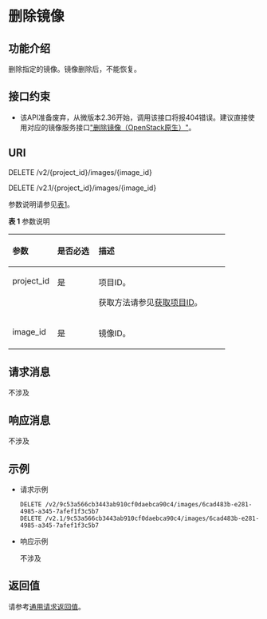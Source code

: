 # 删除镜像<a name="ZH-CN_TOPIC_0065817699"></a>

## 功能介绍<a name="zh-cn_topic_0057973130_section46534580"></a>

删除指定的镜像。镜像删除后，不能恢复。

## 接口约束<a name="zh-cn_topic_0057973130_section11204655"></a>

-   该API准备废弃，从微版本2.36开始，调用该接口将报404错误。建议直接使用对应的镜像服务接口["删除镜像（OpenStack原生）"](https://support.huaweicloud.com/api-ims/zh-cn_topic_0020092108.html)。

## URI<a name="zh-cn_topic_0057973130_section16158042"></a>

DELETE /v2/\{project\_id\}/images/\{image\_id\}

DELETE /v2.1/\{project\_id\}/images/\{image\_id\}

参数说明请参见[表1](#zh-cn_topic_0057973130_zh-cn_topic_0020212650_table62669527)。

**表 1**  参数说明

<a name="zh-cn_topic_0057973130_zh-cn_topic_0020212650_table62669527"></a>
<table><thead align="left"><tr id="zh-cn_topic_0057973130_zh-cn_topic_0020212650_row33894570"><th class="cellrowborder" valign="top" width="20.74%" id="mcps1.2.4.1.1"><p id="p5187119"><a name="p5187119"></a><a name="p5187119"></a>参数</p>
</th>
<th class="cellrowborder" valign="top" width="19.05%" id="mcps1.2.4.1.2"><p id="p17503500"><a name="p17503500"></a><a name="p17503500"></a>是否必选</p>
</th>
<th class="cellrowborder" valign="top" width="60.209999999999994%" id="mcps1.2.4.1.3"><p id="p8497414"><a name="p8497414"></a><a name="p8497414"></a>描述</p>
</th>
</tr>
</thead>
<tbody><tr id="zh-cn_topic_0057973130_zh-cn_topic_0020212650_row8419032"><td class="cellrowborder" valign="top" width="20.74%" headers="mcps1.2.4.1.1 "><p id="zh-cn_topic_0057973130_zh-cn_topic_0020212650_p10852974"><a name="zh-cn_topic_0057973130_zh-cn_topic_0020212650_p10852974"></a><a name="zh-cn_topic_0057973130_zh-cn_topic_0020212650_p10852974"></a>project_id</p>
</td>
<td class="cellrowborder" valign="top" width="19.05%" headers="mcps1.2.4.1.2 "><p id="zh-cn_topic_0057973130_zh-cn_topic_0020212650_p6675738"><a name="zh-cn_topic_0057973130_zh-cn_topic_0020212650_p6675738"></a><a name="zh-cn_topic_0057973130_zh-cn_topic_0020212650_p6675738"></a>是</p>
</td>
<td class="cellrowborder" valign="top" width="60.209999999999994%" headers="mcps1.2.4.1.3 "><p id="p37593705"><a name="p37593705"></a><a name="p37593705"></a>项目ID。</p>
<p id="p1180512217438"><a name="p1180512217438"></a><a name="p1180512217438"></a>获取方法请参见<a href="获取项目ID.md">获取项目ID</a>。</p>
</td>
</tr>
<tr id="zh-cn_topic_0057973130_row132721948105411"><td class="cellrowborder" valign="top" width="20.74%" headers="mcps1.2.4.1.1 "><p id="zh-cn_topic_0057973130_p11272124885417"><a name="zh-cn_topic_0057973130_p11272124885417"></a><a name="zh-cn_topic_0057973130_p11272124885417"></a>image_id</p>
</td>
<td class="cellrowborder" valign="top" width="19.05%" headers="mcps1.2.4.1.2 "><p id="zh-cn_topic_0057973130_p11272104895417"><a name="zh-cn_topic_0057973130_p11272104895417"></a><a name="zh-cn_topic_0057973130_p11272104895417"></a>是</p>
</td>
<td class="cellrowborder" valign="top" width="60.209999999999994%" headers="mcps1.2.4.1.3 "><p id="zh-cn_topic_0057973130_p11272948145412"><a name="zh-cn_topic_0057973130_p11272948145412"></a><a name="zh-cn_topic_0057973130_p11272948145412"></a>镜像ID。</p>
</td>
</tr>
</tbody>
</table>

## 请求消息<a name="zh-cn_topic_0057973130_section35161875"></a>

不涉及

## 响应消息<a name="zh-cn_topic_0057973130_section48021419"></a>

不涉及

## 示例<a name="zh-cn_topic_0057973130_section29539590"></a>

-   请求示例

    ```
    DELETE /v2/9c53a566cb3443ab910cf0daebca90c4/images/6cad483b-e281-4985-a345-7afef1f3c5b7
    DELETE /v2.1/9c53a566cb3443ab910cf0daebca90c4/images/6cad483b-e281-4985-a345-7afef1f3c5b7
    ```

-   响应示例

    不涉及


## 返回值<a name="zh-cn_topic_0057973130_section3564114017426"></a>

请参考[通用请求返回值](通用请求返回值.md)。

